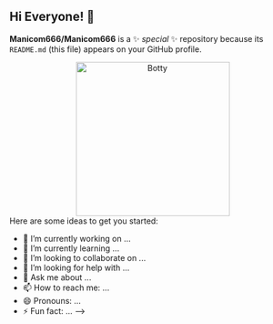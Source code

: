 ## Hi Everyone! 👋


**Manicom666/Manicom666** is a ✨ _special_ ✨ repository because its `README.md` (this file) appears on your GitHub profile.
<div align="center">
    <img src="https://j.gifs.com/G6ZxYQ.gif" alt="Botty" width="270"/>
</div>
Here are some ideas to get you started:

- 🔭 I’m currently working on ...
- 🌱 I’m currently learning ...
- 👯 I’m looking to collaborate on ...
- 🤔 I’m looking for help with ...
- 💬 Ask me about ...
- 📫 How to reach me: ...
- 😄 Pronouns: ...
- ⚡ Fun fact: ...
-->
